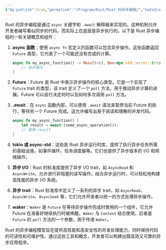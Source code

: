 ```yaml
---
{"dg-publish":true,"permalink":"/Program/Rust/Rust 的异步编程/","noteIcon":""}
---
```


Rust 的异步编程是通过 `async` 关键字和 `.await` 解释器来实现的。这种机制允许开发者编写看似同步的代码，而实际上在底层是异步执行的。以下是 Rust 异步编程的一些关键概念和组件：

1. **async 函数**：使用 `async fn` 宏定义的函数可以包含异步操作。这些函数返回 `Future` 类型，它代表了一个可能还没有完成的计算。

   ```rust
   async fn my_async_function() -> Result<(), Box<dyn std::error::Error>> {
       // 异步操作
   }
   ```

2. **Future**：Future 是 Rust 中表示异步操作的核心类型。它是一个实现了 `Future` trait 的类型，该 trait 定义了一个 `poll` 方法，用于推动异步计算的进展。Future 可以自行决定何时以及如何多次调用 `poll` 方法。

3. **.await**：在 `async` 函数内部，可以使用 `.await` 语法来暂停当前 Future 的执行，等待另一个 Future 完成。这允许编写出易于阅读和理解的并发代码。

   ```rust
   async fn my_async_function() {
       let result = await!(some_async_operation());
       // 使用 result
   }
   ```

4. **tokio 或 async-std**：这些是 Rust 异步运行时库，提供了执行异步任务所需的基础设施，如事件循环、任务调度器等。它们也提供了异步版本的 I/O 和网络操作。

5. **异步 I/O**：Rust 的标准库提供了异步 I/O trait，如 `AsyncRead` 和 `AsyncWrite`，允许进行非阻塞的读写操作。结合异步运行时，可以轻松地构建高性能的异步 I/O 系统。

6. **异步 trait**：Rust 标准库中定义了一系列的异步 trait，如 `AsyncRead`、`AsyncWrite`、`AsyncSeek` 等，它们允许开发者以统一的方式处理异步操作。

7. **waker**：`Waker` 是 `Future` 在等待异步操作完成时使用的一个组件，它允许 Future 在准备好继续执行时被唤醒。`Waker` 与 `Context` 结合使用，后者是 `Future` 的 `poll` 方法的一个参数，用于传递 `Waker`。

Rust 的异步编程模型旨在提供高性能和高安全性的并发处理能力，同时保持代码的可读性和可维护性。通过这些工具和概念，开发者可以构建出既高效又可靠的异步应用程序。
